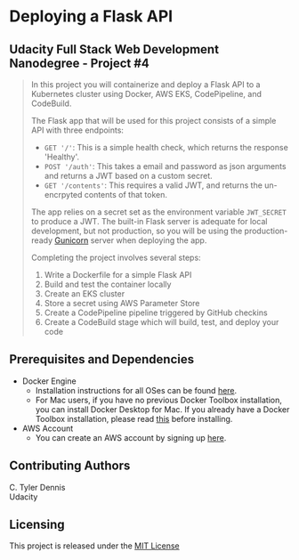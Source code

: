 # Deploying a Flask API

## Udacity Full Stack Web Development Nanodegree - Project #4

> In this project you will containerize and deploy a Flask API to a Kubernetes cluster using Docker, AWS EKS, CodePipeline, and CodeBuild.
> 
> The Flask app that will be used for this project consists of a simple API with three endpoints:
> 
> - `GET '/'`: This is a simple health check, which returns the response 'Healthy'. 
> - `POST '/auth'`: This takes a email and password as json arguments and returns a JWT based on a custom secret.
> - `GET '/contents'`: This requires a valid JWT, and returns the un-encrpyted contents of that token. 
> 
> The app relies on a secret set as the environment variable `JWT_SECRET` to produce a JWT. The built-in Flask server is adequate for local development, but not production, so you will be using the production-ready [Gunicorn](https://gunicorn.org/) server when deploying the app.
> 
> Completing the project involves several steps:
> 
> 1. Write a Dockerfile for a simple Flask API
> 2. Build and test the container locally
> 3. Create an EKS cluster
> 4. Store a secret using AWS Parameter Store
> 5. Create a CodePipeline pipeline triggered by GitHub checkins
> 6. Create a CodeBuild stage which will build, test, and deploy your code

## Prerequisites and Dependencies

- Docker Engine
    - Installation instructions for all OSes can be found [here](https://docs.docker.com/install/).
    - For Mac users, if you have no previous Docker Toolbox installation, you can install Docker Desktop for Mac. If you already have a Docker Toolbox installation, please read [this](https://docs.docker.com/docker-for-mac/docker-toolbox/) before installing.
 - AWS Account
     - You can create an AWS account by signing up [here](https://aws.amazon.com/#).

## Contributing Authors

C. Tyler Dennis  
Udacity

## Licensing

This project is released under the [MIT License](https://opensource.org/licenses/MIT)
